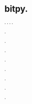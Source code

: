 # bitpy.
.
.
.
.












.






















































.
























.



























.

















































































.































































.































































































.















.







